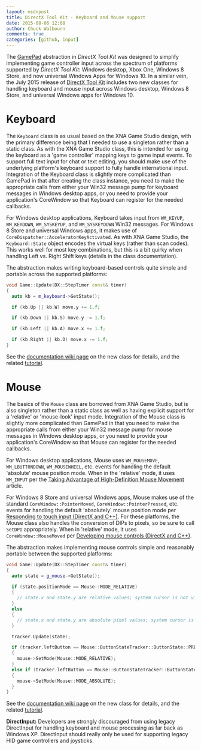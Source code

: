 ```yaml
---
layout: msdnpost
title: DirectX Tool Kit - Keyboard and Mouse support
date: 2015-08-06 12:08
author: Chuck Walbourn
comments: true
categories: [github, input]
---
```

The <a href="https://walbourn.github.io/directx-tool-kit-now-with-gamepads/">GamePad</a> abstraction in <em>DirectX Tool Kit</em> was designed to simplify implementing game controller input across the spectrum of platforms supported by <em>DirectX Tool Kit</em>: Windows desktop, Xbox One, Windows 8 Store, and now universal Windows Apps for Windows 10. In a similar vein, the July 2015 release of <a href="http://go.microsoft.com/fwlink/?LinkId=248929">DirectX Tool Kit</a> includes two new classes for handling keyboard and mouse input across Windows desktop, Windows 8 Store, and universal Windows apps for Windows 10.
<!--more-->

<h1>Keyboard</h1>

The <code>Keyboard</code> class is as usual based on the XNA Game Studio design, with the primary difference being that I needed to use a singleton rather than a static class. As with the XNA Game Studio class, this is intended for using the keyboard as a 'game controller' mapping keys to game input events. To support full text input for chat or text editing, you should make use of the underlying platform's keyboard support to fully handle international input. Integration of the Keyboard class is slightly more complicated than GamePad in that after creating the class instance, you need to make the appropriate calls from either your Win32 message pump for keyboard messages in Windows desktop apps, or you need to provide your application's CoreWindow so that Keyboard can register for the needed callbacks.

For Windows desktop applications, Keyboard takes input from <code>WM_KEYUP</code>, <code>WM_KEYDOWN</code>, <code>WM_SYSKEYUP</code>, and <code>WM_SYSKEYDOWN</code> Win32 messages. For Windows 8 Store and universal Windows apps, it makes use of <code>CoreDispatcher::AcceleratorKeyActivated</code>. As with XNA Game Studio, the <code>Keyboard::State</code> object encodes the virtual keys (rather than scan codes). This works well for most key combinations, but this is a bit quirky when handling Left vs. Right Shift keys (details in the class documentation).

The abstraction makes writing keyboard-based controls quite simple and portable across the supported platforms:

```cpp
void Game::Update(DX::StepTimer const& timer)
{
  auto kb = m_keyboard->GetState();

  if (kb.Up || kb.W) move.y += 1.f;     

  if (kb.Down || kb.S) move.y -= 1.f;

  if (kb.Left || kb.A) move.x += 1.f;

  if (kb.Right || kb.D) move.x -= 1.f;
}
```

See the <a href="https://github.com/Microsoft/DirectXTK/wiki/Keyboard">documentation wiki page</a> on the new class for details, and the related <a href="https://github.com/Microsoft/DirectXTK/wiki/Mouse-and-keyboard-input">tutorial</a>.

<h1>Mouse</h1>

The basics of the <code>Mouse</code> class are borrowed from XNA Game Studio, but is also singleton rather than a static class as well as having explicit support for a 'relative' or 'mouse-look' input mode. Integration of the Mouse class is slightly more complicated than GamePad in that you need to make the appropriate calls from either your Win32 message pump for mouse messages in Windows desktop apps, or you need to provide your application's CoreWindow so that Mouse can register for the needed callbacks.

For Windows desktop applications, Mouse uses <code>WM_MOUSEMOVE</code>, <code>WM_LBUTTONDOWN</code>, <code>WM_MOUSEWHEEL</code>, etc. events for handling the default 'absolute' mouse position mode. When in the 'relative' mode, it uses <code>WM_INPUT</code> per the <a href="https://docs.microsoft.com/en-us/windows/desktop/DxTechArts/taking-advantage-of-high-dpi-mouse-movement">Taking Advantage of High-Definition Mouse Movement</a> article.

For Windows 8 Store and universal Windows apps, Mouse makes use of the standard <code>CoreWindow::PointerMoved</code>, <code>CoreWindow::PointerPressed</code>, etc. events for handling the default 'absolutely' mouse position mode per <a href="https://docs.microsoft.com/en-us/previous-versions/windows/apps/hh994931(v=win.10)">Responding to touch input (DirectX and C++)</a>. For these platforms, the Mouse class also handles the conversion of DIPs to pixels, so be sure to call <code>SetDPI</code> appropriately. When in 'relative' mode, it uses <code>CoreWindow::MouseMoved</code> per <a href="https://docs.microsoft.com/en-us/previous-versions/windows/apps/hh994925(v=win.10)">Developing mouse controls (DirectX and C++)</a>.

The abstraction makes implementing mouse controls simple and reasonably portable between the supported platforms:

```cpp
void Game::Update(DX::StepTimer const& timer)
{
  auto state = g_mouse->GetState();

  if (state.positionMode == Mouse::MODE_RELATIVE)
  {
    // state.x and state.y are relative values; system cursor is not visible
  }
  else
  {
    // state.x and state.y are absolute pixel values; system cursor is visible
  }

  tracker.Update(state);

  if (tracker.leftButton == Mouse::ButtonStateTracker::ButtonState::PRESSED)
  {
    mouse->SetMode(Mouse::MODE_RELATIVE);
  }
  else if (tracker.leftButton == Mouse::ButtonStateTracker::ButtonState::RELEASED)
  {
    mouse->SetMode(Mouse::MODE_ABSOLUTE);
  }
}
```

See the <a href="https://github.com/Microsoft/DirectXTK/wiki/Mouse">documentation wiki page</a> on the new class for details, and the related <a href="https://github.com/Microsoft/DirectXTK/wiki/Mouse-and-keyboard-input">tutorial</a>.

<strong>DirectInput:</strong> Developers are strongly discouraged from using legacy DirectInput for handling keyboard and mouse processing as far back as Windows XP. DirectInput should really only be used for supporting legacy HID game controllers and joysticks.
